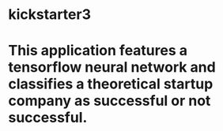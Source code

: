 # kickstarter3
# This application features a tensorflow neural network and classifies a theoretical startup company as successful or not successful.
